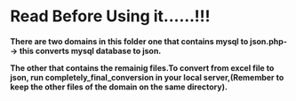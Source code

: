 <h1>Read Before Using it......!!!</h1>

<h4>
There are two domains in this folder one that contains <am>mysql to json.php</am>--> this converts mysql database to json.

The other that contains the remainig files.To convert from excel file to json, run completely_final_conversion in your local server,(Remember to keep the other files of the domain on the same directory).
</h4>
